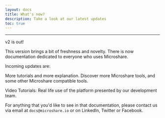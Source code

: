 ```yaml
---
layout: docs
title: What's new?
description: Take a look at our latest updates
toc: true
---
```


---------------------------------------

v2 is out!

This version brings a bit of freshness and novelty.
There is now documentation dedicated to everyone who uses Microshare.

Incoming updates are:

More tutorials and more explanation.
Discover more Microshare tools, and some other Microshare compatible tools.

Video Tutorials: Real life use of the platform presented by our development team.

For anything that you'd like to see in that documentation, please contact us via email at `docs@microshare.io` or on LinkedIn, Twitter or Facebook.